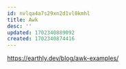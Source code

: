 ```yaml
---
id: nvlqa4a7s29xn2d1vl0kmhl
title: Awk
desc: ''
updated: 1702340889092
created: 1702340874416
---
```


https://earthly.dev/blog/awk-examples/